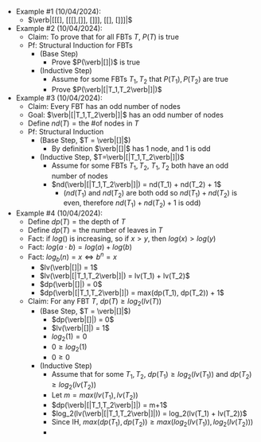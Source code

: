 - Example #1 (10/04/2024):
	- $\verb|[[[], [[[],[]], []]], [[], []]]|$
- Example #2 (10/04/2024):
	- Claim: To prove that for all FBTs $T$, $P(T)$ is true
	- Pf: Structural Induction for FBTs
		- (Base Step)
			- Prove $P(\verb|[]|)$ is true
		- (Inductive Step)
			- Assume for some FBTs $T_1,T_2$ that $P(T_1),P(T_2)$ are true
			- Prove $P(\verb|[|T_1,T_2\verb|]|)$
- Example #3 (10/04/2024):
	- Claim: Every FBT has an odd number of nodes
	- Goal: $\verb|[|T_1,T_2\verb|]|$ has an odd number of nodes
	- Define $nd(T) = \text{the \# of nodes in } T$
	- Pf: Structural Induction
		- (Base Step, $T = \verb|[]|$)
			- By definition $\verb|[]|$ has $1$ node, and $1$ is odd
		- (Inductive Step, $T=\verb|[|T_1,T_2\verb|]|)$
			- Assume for some FBTs $T_1, T_2$, $T_1, T_2$ both have an odd number of nodes
			- $nd(\verb|[|T_1,T_2\verb|]|) = nd(T_1) + nd(T_2) + 1$
				- ($nd(T_1)$ and $nd(T_2)$ are both odd so $nd(T_1) + nd(T_2)$ is even, therefore $nd(T_1) + nd(T_2) + 1$ is odd)
- Example #4 (10/04/2024):
	- Define $dp(T) = \text{the depth of } T$
	- Define $dp(T) = \text{the number of leaves in } T$
	- Fact: if $log()$ is increasing, so if $x>y$, then $log(x) > log(y)$
	- Fact: $log(a \cdot b) = log(a) + log(b)$
	- Fact: $log_b(n) = x \iff b^n = x$
		- $lv(\verb|[]|) = 1$
		- $lv(\verb|[|T_1,T_2\verb|]|) = lv(T_1) + lv(T_2)$
		- $dp(\verb|[]|) = 0$
		- $dp(\verb|[|T_1,T_2\verb|]|) = max(dp(T_1), dp(T_2)) + 1$
	- Claim: For any FBT $T$, $dp(T) \geq log_2(lv(T))$
		- (Base Step, $T = \verb|[]|$)
			- $dp(\verb|[]|) = 0$
			- $lv(\verb|[]|) = 1$
			- $log_2(1) = 0$
			- $0 \geq log_2(1)$
			- $0 \geq 0$
		- (Inductive Step)
			- Assume that for some $T_1, T_2$, $dp(T_1) \geq log_2(lv(T_1))$ and $dp(T_2) \geq log_2(lv(T_2))$
			- Let $m = max(lv(T_1), lv(T_2))$
			- $dp(\verb|[|T_1,T_2\verb|]|) = m+1$
			- $log_2(lv(\verb|[|T_1,T_2\verb|]|)) = log_2(lv(T_1) + lv(T_2))$
			- Since IH, $max(dp(T_1), dp(T_2)) \geq max(log_2(lv(T_1)), log_2(lv(T_2)))$
			- 